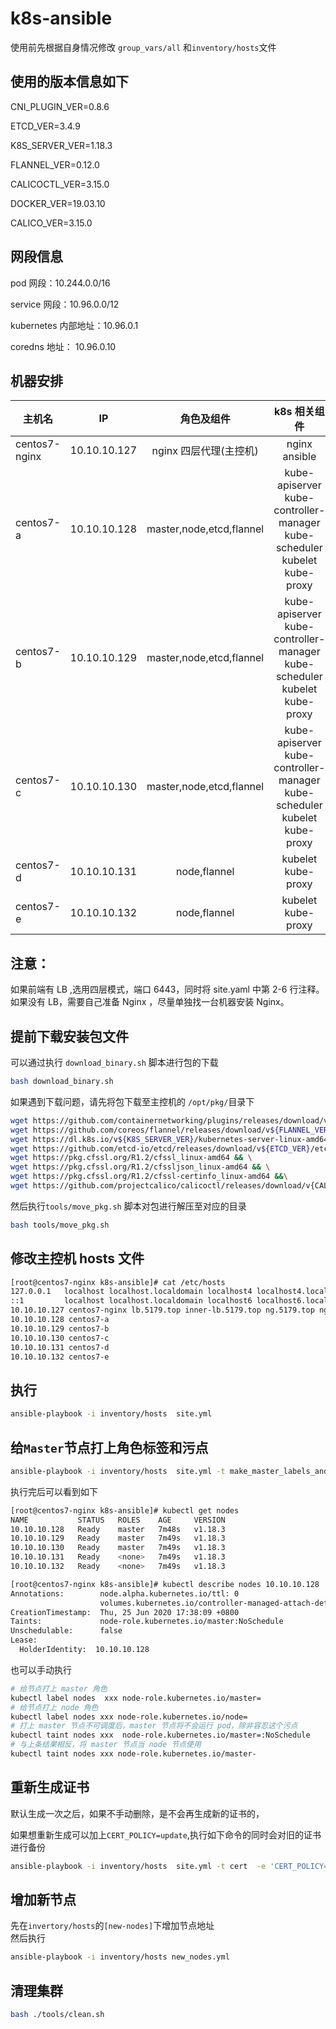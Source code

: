 # k8s-ansible

使用前先根据自身情况修改 `group_vars/all` 和`inventory/hosts`文件

## 使用的版本信息如下

CNI_PLUGIN_VER=0.8.6

ETCD_VER=3.4.9

K8S_SERVER_VER=1.18.3

FLANNEL_VER=0.12.0

CALICOCTL_VER=3.15.0

DOCKER_VER=19.03.10  

CALICO_VER=3.15.0

## 网段信息

pod 网段：10.244.0.0/16

service 网段：10.96.0.0/12

kubernetes 内部地址：10.96.0.1

coredns 地址： 10.96.0.10


## 机器安排

| 主机名        | IP           |        角色及组件        |                         k8s 相关组件                         |
| ------------- | ------------ | :----------------------: | :----------------------------------------------------------: |
| centos7-nginx | 10.10.10.127 |   nginx 四层代理(主控机)   |                        nginx  ansible                             |
| centos7-a     | 10.10.10.128 | master,node,etcd,flannel | kube-apiserver kube-controller-manager kube-scheduler kubelet kube-proxy |
| centos7-b     | 10.10.10.129 | master,node,etcd,flannel | kube-apiserver kube-controller-manager kube-scheduler kubelet kube-proxy |
| centos7-c     | 10.10.10.130 | master,node,etcd,flannel | kube-apiserver kube-controller-manager kube-scheduler kubelet kube-proxy |
| centos7-d     | 10.10.10.131 |       node,flannel       |                      kubelet kube-proxy                      |
| centos7-e     | 10.10.10.132 |       node,flannel       |                      kubelet kube-proxy                      |

## 注意：
如果前端有 LB ,选用四层模式，端口 6443，同时将 site.yaml 中第 2-6 行注释。
如果没有 LB，需要自己准备 Nginx ，尽量单独找一台机器安装 Nginx。

## 提前下载安装包文件
可以通过执行 `download_binary.sh` 脚本进行包的下载
```bash
bash download_binary.sh
```
如果遇到下载问题，请先将包下载至主控机的 `/opt/pkg/`目录下
```bash
wget https://github.com/containernetworking/plugins/releases/download/v${CNI_PLUGIN_VER}/cni-plugins-linux-amd64-v${CNI_PLUGIN_VER}.tgz && \
wget https://github.com/coreos/flannel/releases/download/v${FLANNEL_VER}/flannel-v${FLANNEL_VER}-linux-amd64.tar.gz && \
wget https://dl.k8s.io/v${K8S_SERVER_VER}/kubernetes-server-linux-amd64.tar.gz && \
wget https://github.com/etcd-io/etcd/releases/download/v${ETCD_VER}/etcd-v${ETCD_VER}-linux-amd64.tar.gz && \
wget https://pkg.cfssl.org/R1.2/cfssl_linux-amd64 && \
wget https://pkg.cfssl.org/R1.2/cfssljson_linux-amd64 && \
wget https://pkg.cfssl.org/R1.2/cfssl-certinfo_linux-amd64 &&\
wget https://github.com/projectcalico/calicoctl/releases/download/v{CALICOCTL_VER}/calicoctl
```
然后执行`tools/move_pkg.sh` 脚本对包进行解压至对应的目录
```bash
bash tools/move_pkg.sh
```

## 修改主控机 hosts 文件

```bash
[root@centos7-nginx k8s-ansible]# cat /etc/hosts
127.0.0.1   localhost localhost.localdomain localhost4 localhost4.localdomain4
::1         localhost localhost.localdomain localhost6 localhost6.localdomain6
10.10.10.127 centos7-nginx lb.5179.top inner-lb.5179.top ng.5179.top ng-inner.5179.top
10.10.10.128 centos7-a
10.10.10.129 centos7-b
10.10.10.130 centos7-c
10.10.10.131 centos7-d
10.10.10.132 centos7-e
```

## 执行
```bash
ansible-playbook -i inventory/hosts  site.yml
```

## 给`Master`节点打上角色标签和污点
```bash
ansible-playbook -i inventory/hosts  site.yml -t make_master_labels_and_taints
```
执行完后可以看到如下
```bash
[root@centos7-nginx k8s-ansible]# kubectl get nodes
NAME           STATUS   ROLES    AGE     VERSION
10.10.10.128   Ready    master   7m48s   v1.18.3
10.10.10.129   Ready    master   7m49s   v1.18.3
10.10.10.130   Ready    master   7m49s   v1.18.3
10.10.10.131   Ready    <none>   7m49s   v1.18.3
10.10.10.132   Ready    <none>   7m49s   v1.18.3

[root@centos7-nginx k8s-ansible]# kubectl describe nodes 10.10.10.128 |grep -C 3 Taints
Annotations:        node.alpha.kubernetes.io/ttl: 0
                    volumes.kubernetes.io/controller-managed-attach-detach: true
CreationTimestamp:  Thu, 25 Jun 2020 17:38:09 +0800
Taints:             node-role.kubernetes.io/master:NoSchedule
Unschedulable:      false
Lease:
  HolderIdentity:  10.10.10.128
```
也可以手动执行
```bash
# 给节点打上 master 角色
kubectl label nodes  xxx node-role.kubernetes.io/master=
# 给节点打上 node 角色
kubectl label nodes xxx node-role.kubernetes.io/node=
# 打上 master 节点不可调度后，master 节点将不会运行 pod，除非容忍这个污点
kubectl taint nodes xxx  node-role.kubernetes.io/master=:NoSchedule
# 与上条结果相反，将 master 节点当 node 节点使用
kubectl taint nodes xxx node-role.kubernetes.io/master-
```

## 重新生成证书
默认生成一次之后，如果不手动删除，是不会再生成新的证书的，

如果想重新生成可以加上`CERT_POLICY=update`,执行如下命令的同时会对旧的证书进行备份
```bash
ansible-playbook -i inventory/hosts  site.yml -t cert  -e 'CERT_POLICY=update'
```

## 增加新节点

先在`invertory/hosts`的`[new-nodes]`下增加节点地址  
然后执行
```bash
ansible-playbook -i inventory/hosts new_nodes.yml
```

## 清理集群

```bash
bash ./tools/clean.sh
```
